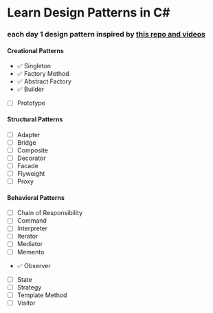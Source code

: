 # Learn Design Patterns in C#

### each day 1 design pattern inspired by [this repo and videos](https://github.com/wesdoyle/design-patterns-explained-with-food)

#### Creational Patterns

- ✅ Singleton
- ✅ Factory Method
- ✅ Abstract Factory
- ✅ Builder
- [ ] Prototype

#### Structural Patterns

- [ ] Adapter
- [ ] Bridge
- [ ] Composite
- [ ] Decorator
- [ ] Facade
- [ ] Flyweight
- [ ] Proxy

#### Behavioral Patterns

- [ ] Chain of Responsibility
- [ ] Command
- [ ] Interpreter
- [ ] Iterator
- [ ] Mediator
- [ ] Memento
- ✅ Observer
- [ ] State
- [ ] Strategy
- [ ] Template Method
- [ ] Visitor
